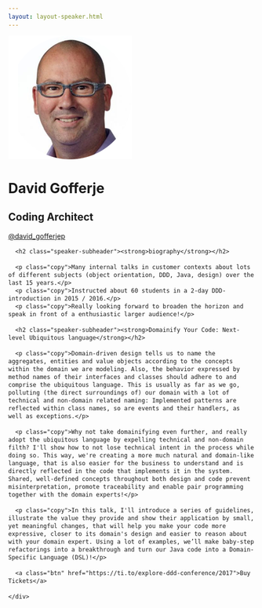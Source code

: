 ```yaml
---
layout: layout-speaker.html
---
```


<div class="container section featured-speaker">
  <div class="row">
    <div class="col-xs-12 col-sm-2 img-container">
      <img class="speaker-page-img" src="../img/speakers/David-Gofferje-ON.png" />
      </div>
    <div class="col-xs-12 col-sm-10 copy-container">
      <h1 class="speaker-header">David Gofferje</h1>
      <h2 class="speaker-subtitle">Coding Architect</h2>
      <p class="copy"><a class="speaker-handle" href="https://twitter.com/@david_gofferje
" target="_blank">@david_gofferjep</a></p>

      <h2 class="speaker-subheader"><strong>biography</strong></h2>

      <p class="copy">Many internal talks in customer contexts about lots of different subjects (object orientation, DDD, Java, design) over the last 15 years.</p>
      <p class="copy">Instructed about 60 students in a 2-day DDD-introduction in 2015 / 2016.</p>
      <p class="copy">Really looking forward to broaden the horizon and speak in front of a enthusiastic larger audience!</p>

      <h2 class="speaker-subheader"><strong>Domainify Your Code: Next-level Ubiquitous language</strong></h2>

      <p class="copy">Domain-driven design tells us to name the aggregates, entities and value objects according to the concepts within the domain we are modeling. Also, the behavior expressed by method names of their interfaces and classes should adhere to and comprise the ubiquitous language. This is usually as far as we go, polluting (the direct surroundings of) our domain with a lot of technical and non-domain related naming: Implemented patterns are reflected within class names, so are events and their handlers, as well as exceptions.</p>

      <p class="copy">Why not take domainifying even further, and really adopt the ubiquitous language by expelling technical and non-domain filth? I'll show how to not lose technical intent in the process while doing so. This way, we're creating a more much natural and domain-like language, that is also easier for the business to understand and is directly reflected in the code that implements it in the system. Shared, well-defined concepts throughout both design and code prevent misinterpretation, promote traceability and enable pair programming together with the domain experts!</p>

      <p class="copy">In this talk, I'll introduce a series of guidelines, illustrate the value they provide and show their application by small, yet meaningful changes, that will help you make your code more expressive, closer to its domain's design and easier to reason about with your domain expert. Using a lot of examples, we’ll make baby-step refactorings into a breakthrough and turn our Java code into a Domain-Specific Language (DSL)!</p>

      <a class="btn" href="https://ti.to/explore-ddd-conference/2017">Buy Tickets</a>

    </div>
</div>
</div>
